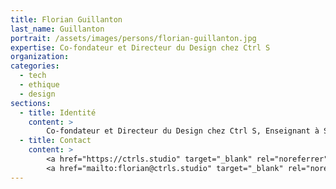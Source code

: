 ```yaml
---
title: Florian Guillanton
last_name: Guillanton
portrait: /assets/images/persons/florian-guillanton.jpg
expertise: Co-fondateur et Directeur du Design chez Ctrl S
organization:
categories:
  - tech
  - ethique
  - design
sections:
  - title: Identité
    content: >
        Co-fondateur et Directeur du Design chez Ctrl S, Enseignant à Sciences Po Paris, Intervenant à Strate Lyon
  - title: Contact
    content: >
        <a href="https://ctrls.studio" target="_blank" rel="noreferrer">Site</a> –
        <a href="mailto:florian@ctrls.studio" target="_blank" rel="noreferrer">Mail</a>
---
```

